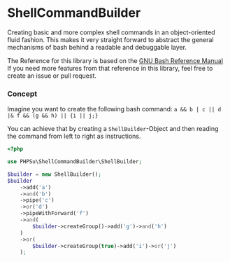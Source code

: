 # ShellCommandBuilder

Creating basic and more complex shell commands in an object-oriented fluid fashion.
This makes it very straight forward to abstract the general mechanisms of bash behind a readable and debuggable layer.

The Reference for this library is based on the [GNU Bash Reference Manual](https://www.gnu.org/savannah-checkouts/gnu/bash/manual/bash.html#Simple-Commands)
<br />If you need more features from that reference in this library, feel free to create an issue or pull request.

### Concept

Imagine you want to create the following bash command:
`a && b | c || d |& f && (g && h) || {i || j;}`

You can achieve that by creating a `ShellBuilder`-Object and then reading the command from left to right as instructions. 

```php
<?php

use PHPSu\ShellCommandBuilder\ShellBuilder;

$builder = new ShellBuilder();
$builder
    ->add('a')
    ->and('b')
    ->pipe('c')
    ->or('d')
    ->pipeWithForward('f')
    ->and(
        $builder->createGroup()->add('g')->and('h')
    )
    ->or(
        $builder->createGroup(true)->add('i')->or('j')
    );

```

